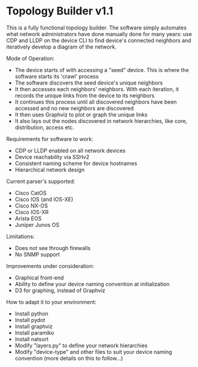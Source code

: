 # Topology Builder v1.1

This is a fully functional topology builder. The software simply automates what network administrators have done manually done for many years: use CDP and LLDP on the device CLI to find device's connected neighbors and iteratively develop a diagram of the network. 

Mode of Operation:
- The device starts of with accessing a "seed" device. This is where the software starts its 'crawl' process
- The software discovers the seed device's unique neighbors
- It then accesses each neighbors' neighbors. With each iteration, it records the unique links from the device to its neighbors
- It continues this process until all discovered neighbors have been accessed and no new neighbors are discovered
- It then uses Graphviz to plot or graph the unique links
- It also lays out the nodes discovered in network hierarchies, like core, distribution, access etc.

Requirements for software to work:
- CDP or LLDP enabled on all network devices
- Device reachability via SSHv2
- Consistent naming scheme for device hostnames
- Hierarchical network design

Current parser's supported:
- Cisco CatOS
- Cisco IOS (and IOS-XE)
- Cisco NX-OS
- Cisco IOS-XR
- Arista EOS
- Juniper Junos OS

Limitations:
- Does not see through firewalls
- No SNMP support

Improvements under consideration:
- Graphical front-end
- Ability to define your device naming convention at initialization
- D3 for graphing, instead of Graphviz

How to adapt it to your environment:
- Install python
- Install pydot
- Install graphviz
- Install paramiko
- Install natsort
- Modify "layers.py" to define your network hierarchies
- Modify "device-type" and other files to suit your device naming convention (more details on this to follow...)
